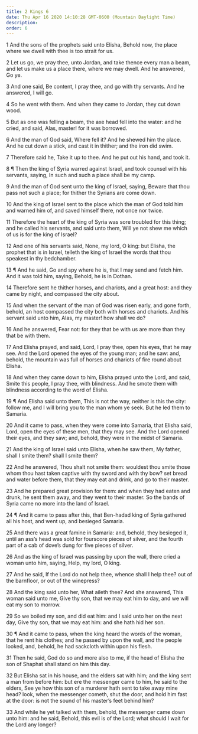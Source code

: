 ```yaml
---
title: 2 Kings 6
date: Thu Apr 16 2020 14:10:28 GMT-0600 (Mountain Daylight Time)
description: 
order: 6
---
```


<p>
  1 And the sons of the prophets said unto Elisha, Behold now, the place where
  we dwell with thee is too strait for us.
</p>
<p>
  2 Let us go, we pray thee, unto Jordan, and take thence every man a beam, and
  let us make us a place there, where we may dwell. And he answered, Go ye.
</p>
<p>
  3 And one said, Be content, I pray thee, and go with thy servants. And he
  answered, I will go.
</p>
<p>4 So he went with them. And when they came to Jordan, they cut down wood.</p>
<p>
  5 But as one was felling a beam, the axe head fell into the water: and he
  cried, and said, Alas, master! for it was borrowed.
</p>
<p>
  6 And the man of God said, Where fell it? And he shewed him the place. And he
  cut down a stick, and cast it in thither; and the iron did swim.
</p>
<p>
  7 Therefore said he, Take it up to thee. And he put out his hand, and took it.
</p>
<p>
  8 &#xB6; Then the king of Syria warred against Israel, and took counsel with
  his servants, saying, In such and such a place shall be my camp.
</p>
<p>
  9 And the man of God sent unto the king of Israel, saying, Beware that thou
  pass not such a place; for thither the Syrians are come down.
</p>
<p>
  10 And the king of Israel sent to the place which the man of God told him and
  warned him of, and saved himself there, not once nor twice.
</p>
<span></span>
<p>
  11 Therefore the heart of the king of Syria was sore troubled for this thing;
  and he called his servants, and said unto them, Will ye not shew me which of
  us is for the king of Israel?
</p>
<p>
  12 And one of his servants said, None, my lord, O king: but Elisha, the
  prophet that is in Israel, telleth the king of Israel the words that thou
  speakest in thy bedchamber.
</p>
<p>
  13 &#xB6; And he said, Go and spy where he is, that I may send and fetch him.
  And it was told him, saying, Behold, he is in Dothan.
</p>
<p>
  14 Therefore sent he thither horses, and chariots, and a great host: and they
  came by night, and compassed the city about.
</p>
<p>
  15 And when the servant of the man of God was risen early, and gone forth,
  behold, an host compassed the city both with horses and chariots. And his
  servant said unto him, Alas, my master! how shall we do?
</p>
<p>
  16 And he answered, Fear not: for they that be with us are more than they that
  be with them.
</p>
<p>
  17 And Elisha prayed, and said, Lord, I pray thee, open his eyes, that he may
  see. And the Lord opened the eyes of the young man; and he saw: and, behold,
  the mountain was full of horses and chariots of fire round about Elisha.
</p>
<p>
  18 And when they came down to him, Elisha prayed unto the Lord, and said,
  Smite this people, I pray thee, with blindness. And he smote them with
  blindness according to the word of Elisha.
</p>
<p>
  19 &#xB6; And Elisha said unto them, This is not the way, neither is this the
  city: follow me, and I will bring you to the man whom ye seek. But he led them
  to Samaria.
</p>
<p>
  20 And it came to pass, when they were come into Samaria, that Elisha said,
  Lord, open the eyes of these men, that they may see. And the Lord opened their
  eyes, and they saw; and, behold, they were in the midst of Samaria.
</p>
<p>
  21 And the king of Israel said unto Elisha, when he saw them, My father, shall
  I smite them? shall I smite them?
</p>
<p>
  22 And he answered, Thou shalt not smite them: wouldest thou smite those whom
  thou hast taken captive with thy sword and with thy bow? set bread and water
  before them, that they may eat and drink, and go to their master.
</p>
<p>
  23 And he prepared great provision for them: and when they had eaten and
  drunk, he sent them away, and they went to their master. So the bands of Syria
  came no more into the land of Israel.
</p>
<p>
  24 &#xB6; And it came to pass after this, that Ben-hadad king of Syria
  gathered all his host, and went up, and besieged Samaria.
</p>
<p>
  25 And there was a great famine in Samaria: and, behold, they besieged it,
  until an ass&#x2019;s head was sold for fourscore pieces of silver, and the
  fourth part of a cab of dove&#x2019;s dung for five pieces of silver.
</p>
<p>
  26 And as the king of Israel was passing by upon the wall, there cried a woman
  unto him, saying, Help, my lord, O king.
</p>
<p>
  27 And he said, If the Lord do not help thee, whence shall I help thee? out of
  the barnfloor, or out of the winepress?
</p>
<p>
  28 And the king said unto her, What aileth thee? And she answered, This woman
  said unto me, Give thy son, that we may eat him to day, and we will eat my son
  to morrow.
</p>
<p>
  29 So we boiled my son, and did eat him: and I said unto her on the next day,
  Give thy son, that we may eat him: and she hath hid her son.
</p>
<p>
  30 &#xB6; And it came to pass, when the king heard the words of the woman,
  that he rent his clothes; and he passed by upon the wall, and the people
  looked, and, behold, he had sackcloth within upon his flesh.
</p>
<p>
  31 Then he said, God do so and more also to me, if the head of Elisha the son
  of Shaphat shall stand on him this day.
</p>
<p>
  32 But Elisha sat in his house, and the elders sat with him; and the king sent
  a man from before him: but ere the messenger came to him, he said to the
  elders, See ye how this son of a murderer hath sent to take away mine head?
  look, when the messenger cometh, shut the door, and hold him fast at the door:
  is not the sound of his master&#x2019;s feet behind him?
</p>
<p>
  33 And while he yet talked with them, behold, the messenger came down unto
  him: and he said, Behold, this evil is of the Lord; what should I wait for the
  Lord any longer?
</p>
